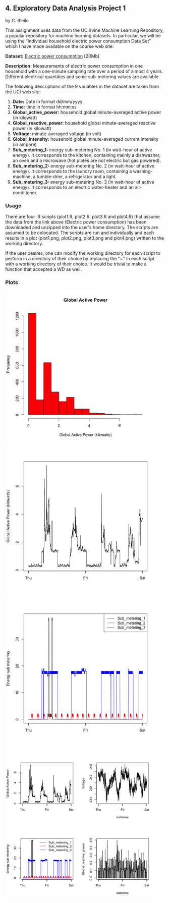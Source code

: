 ## 4. Exploratory Data Analysis Project 1

by C. Bleile

This assignment uses data from the UC Irvine Machine Learning Repository, a popular repository for machine learning datasets. In particular, we will be using the “Individual household electric power consumption Data Set” which I have made available on the course web site:

**Dataset:**
[Electric power consumption](https://d396qusza40orc.cloudfront.net/exdata%2Fdata%2Fhousehold_power_consumption.zip) [20Mb]

**Description:** Measurements of electric power consumption in one household with a one-minute sampling rate over a period of almost 4 years. Different electrical quantities and some sub-metering values are available.

The following descriptions of the 9 variables in the dataset are taken from the UCI web site:

1. **Date:** Date in format dd/mm/yyyy
1. **Time:** time in format hh:mm:ss
1. **Global_active_power:** household global minute-averaged active power (in kilowatt)
1. **Global_reactive_power:** household global minute-averaged reactive power (in kilowatt)
1. **Voltage:** minute-averaged voltage (in volt)
1. **Global_intensity:** household global minute-averaged current intensity (in ampere)
1. **Sub_metering_1:** energy sub-metering No. 1 (in watt-hour of active energy). It corresponds to the kitchen, containing mainly a dishwasher, an oven and a microwave (hot plates are not electric but gas powered).
1. **Sub_metering_2:** energy sub-metering No. 2 (in watt-hour of active energy). It corresponds to the laundry room, containing a washing-machine, a tumble-drier, a refrigerator and a light.
1. **Sub_metering_3:** energy sub-metering No. 3 (in watt-hour of active energy). It corresponds to an electric water-heater and an air-conditioner.

### Usage

There are four .R scripts (plot1.R, plot2.R, plot3.R and plot4.R) that assume the data from the link above (Electric power consumption) has been downloaded and unzipped into the user's home directory.  The scripts are assumed to be colocated.  The scripts are run and individually and each results in a plot (plot1.png, plot2.png, plot3.png and plot4.png) written to the working directory.  

If the user desires, one can modify the working directory for each script to perform in a directory of their choice by replacing the "~" in each script with a working directory of their choice.  It would be trivial to make a function that accepted a WD as well.

### Plots
![alt text](https://github.com/bleile/4_ExploratoryDataAnalysisProject1/blob/main/plot1.png?raw=true)
![alt text](https://github.com/bleile/4_ExploratoryDataAnalysisProject1/blob/main/plot2.png?raw=true)
![alt text](https://github.com/bleile/4_ExploratoryDataAnalysisProject1/blob/main/plot3.png?raw=true)
![alt text](https://github.com/bleile/4_ExploratoryDataAnalysisProject1/blob/main/plot4.png?raw=true)

